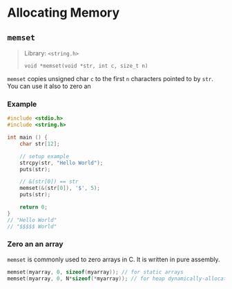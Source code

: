 # Allocating Memory

## `memset`

> Library: `<string.h>`
>
> `void *memset(void *str, int c, size_t n)`

`memset` copies unsigned char `c` to the first `n` characters pointed to by `str`. You can use it also to zero an

### Example

``` C
#include <stdio.h>
#include <string.h>

int main () {
    char str[12];

    // setup example
    strcpy(str, "Hello World");
    puts(str);

    // &(str[0]) == str
    memset(&(str[0]), '$', 5);
    puts(str);

    return 0;
}
// "Hello World"
// "$$$$$ World"
```

### Zero an an array

`memset` is commonly used to zero arrays in C. It is written in pure assembly.

``` C
memset(myarray, 0, sizeof(myarray)); // for static arrays
memset(myarray, 0, N*sizeof(*myarray)); // for heap dynamically-allocated arrays
```